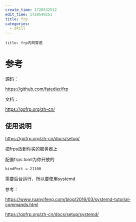 ```yaml
---
create_time: 1728532512
edit_time: 1728549251
title: frp
categories:
  - skill
---
```



```text
title: frp内网穿透
```

# 参考

源码：

https://github.com/fatedier/frp

文档：

https://gofrp.org/zh-cn/

## 使用说明

https://gofrp.org/zh-cn/docs/setup/

把frps放到你买的服务器上

配置frps.toml为你开放的

```text
bindPort = 21100
```

需要后台运行，所以要使用systemd

参考：

https://www.ruanyifeng.com/blog/2016/03/systemd-tutorial-commands.html

https://gofrp.org/zh-cn/docs/setup/systemd/

